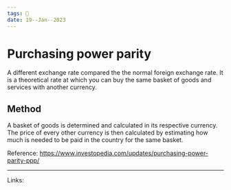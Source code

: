 ```yaml
---
tags: 🌱
date: 19--Jan--2023
---
```


# Purchasing power parity

A different exchange rate compared the the normal foreign exchange rate. It is a theoretical rate at which you can buy the same basket of goods and services with another currency.

## Method
A basket of goods is determined and calculated in its respective currency. The price of every other currency is then calculated by estimating how much is needed to be paid in the country for the same basket.

Reference: https://www.investopedia.com/updates/purchasing-power-parity-ppp/

---
Links: 